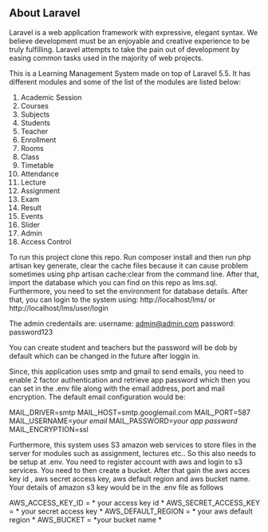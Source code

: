 ## About Laravel

Laravel is a web application framework with expressive, elegant syntax. We believe development must be an enjoyable and creative experience to be truly fulfilling. Laravel attempts to take the pain out of development by easing common tasks used in the majority of web projects.

This is a Learning Management System made on top of Laravel 5.5. It has different modules and some of the list of the modules are listed below: 
1. Academic Session
2. Courses 
3. Subjects 
4. Students
5. Teacher
6. Enrollment
7. Rooms
8. Class
9. Timetable
10. Attendance
11. Lecture
12. Assignment
13. Exam
14. Result
15. Events
16. Slider
17. Admin
18. Access Control

To run this project clone this repo. Run composer install and then run php artisan  key generate, clear the cache files because it can cause problem sometimes using php artisan cache:clear from the command line.  After that, import the database which you can find on this repo as lms.sql. Furthermore, you need to set the environment for database details.
After that, you can login to the system using: 
http://localhost/lms/ 
or 
http://localhost/lms/user/login

The admin credentails are: 
username: admin@admin.com
password: password123

You can create student and teachers but the password will be dob by default which can be changed in the future after loggin in.

Since, this application uses smtp and gmail to send emails, you need to enable 2 factor authentication and retrieve app password which then you can set in the .env file along with the email address, port and mail encryption. The default email configuration would be: 

MAIL_DRIVER=smtp
MAIL_HOST=smtp.googlemail.com
MAIL_PORT=587
MAIL_USERNAME=*your email*
MAIL_PASSWORD=*your app password*
MAIL_ENCRYPTION=ssl

Furthermore, this system uses S3 amazon web services to store files in the server for modules such as assignment, lectures etc.. So this also needs to be setup at .env. You need to register account with aws and login to s3 services. You need to then create a bucket. After that gain the aws acces key id , aws secret access key, aws default region and aws bucket name. Your details of amazon s3 key would be in the .env file as follows

AWS_ACCESS_KEY_ID = * your access key id *
AWS_SECRET_ACCESS_KEY = * your secret access key *
AWS_DEFAULT_REGION = * your aws default region *
AWS_BUCKET = *your bucket name *



